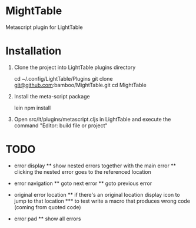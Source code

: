 # MightTable

Metascript plugin for LightTable

# Installation

1. Clone the project into LightTable plugins directory

    cd ~/.config/LightTable/Plugins
    git clone git@github.com:bamboo/MightTable.git
    cd MightTable

2. Install the meta-script package
    
    lein npm install
 
3. Open src/lt/plugins/metascript.cljs in LightTable and execute the command "Editor: build file or project"

# TODO

* error display
** show nested errors together with the main error
** clicking the nested error goes to the referenced location

* error navigation
** goto next error
** goto previous error

* original error location
** if there's an original location display icon to jump to that location
*** to test write a macro that produces wrong code (coming from quoted code)

* error pad
** show all errors


